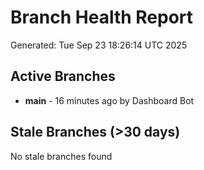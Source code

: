 # Branch Health Report
Generated: Tue Sep 23 18:26:14 UTC 2025

## Active Branches
- **main** - 16 minutes ago by Dashboard Bot

## Stale Branches (>30 days)
No stale branches found
